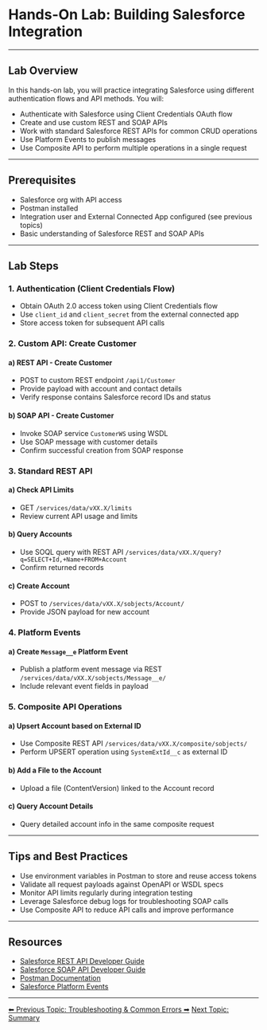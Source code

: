 # Hands-On Lab: Building Salesforce Integration

---

## Lab Overview

In this hands-on lab, you will practice integrating Salesforce using different authentication flows and API methods. You will:

- Authenticate with Salesforce using Client Credentials OAuth flow
- Create and use custom REST and SOAP APIs
- Work with standard Salesforce REST APIs for common CRUD operations
- Use Platform Events to publish messages
- Use Composite API to perform multiple operations in a single request

---

## Prerequisites

- Salesforce org with API access
- Postman installed
- Integration user and External Connected App configured (see previous topics)
- Basic understanding of Salesforce REST and SOAP APIs

---

## Lab Steps

### 1. Authentication (Client Credentials Flow)

- Obtain OAuth 2.0 access token using Client Credentials flow
- Use `client_id` and `client_secret` from the external connected app
- Store access token for subsequent API calls

### 2. Custom API: Create Customer

#### a) REST API - Create Customer

- POST to custom REST endpoint `/api1/Customer`
- Provide payload with account and contact details
- Verify response contains Salesforce record IDs and status

#### b) SOAP API - Create Customer

- Invoke SOAP service `CustomerWS` using WSDL
- Use SOAP message with customer details
- Confirm successful creation from SOAP response

### 3. Standard REST API

#### a) Check API Limits

- GET `/services/data/vXX.X/limits`
- Review current API usage and limits

#### b) Query Accounts

- Use SOQL query with REST API `/services/data/vXX.X/query?q=SELECT+Id,+Name+FROM+Account`
- Confirm returned records

#### c) Create Account

- POST to `/services/data/vXX.X/sobjects/Account/`
- Provide JSON payload for new account

### 4. Platform Events

#### a) Create `Message__e` Platform Event

- Publish a platform event message via REST `/services/data/vXX.X/sobjects/Message__e/`
- Include relevant event fields in payload

### 5. Composite API Operations

#### a) Upsert Account based on External ID

- Use Composite REST API `/services/data/vXX.X/composite/sobjects/`
- Perform UPSERT operation using `SystemExtId__c` as external ID

#### b) Add a File to the Account

- Upload a file (ContentVersion) linked to the Account record

#### c) Query Account Details

- Query detailed account info in the same composite request

---

## Tips and Best Practices

- Use environment variables in Postman to store and reuse access tokens
- Validate all request payloads against OpenAPI or WSDL specs
- Monitor API limits regularly during integration testing
- Leverage Salesforce debug logs for troubleshooting SOAP calls
- Use Composite API to reduce API calls and improve performance

---

## Resources

- [Salesforce REST API Developer Guide](https://developer.salesforce.com/docs/atlas.en-us.api_rest.meta/api_rest/)
- [Salesforce SOAP API Developer Guide](https://developer.salesforce.com/docs/atlas.en-us.api.meta/api/)
- [Postman Documentation](https://learning.postman.com/docs/getting-started/introduction/)
- [Salesforce Platform Events](https://developer.salesforce.com/docs/atlas.en-us.platform_events.meta/platform_events/platform_events_intro.htm)

---

[⬅ Previous Topic: Troubleshooting & Common Errors ➡](Troubleshooting.md)
[Next Topic: Summary](Summary.md)